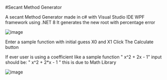 #Secant Method Generator

A secant Method Generator made in c# with Visual Studio IDE WPF framework using .NET 8
It generates the new root with percentage error

![image](https://github.com/1ogix/Secant_Method_Generator/assets/140695651/16541a5a-70ae-4fe6-9482-932812ce8aa9)

Enter a sample function with initial guess X0 and X1
Click The Calculate button

If ever user is using a coefficient like a sample function " x^2 + 2x - 1" 
input should be:
" x^2 + 2*x - 1 "
this is due to Math Library

![image](https://github.com/1ogix/Secant_Method_Generator/assets/140695651/35862ecd-86a5-4c6f-b7b3-a4947cf67ce2)

